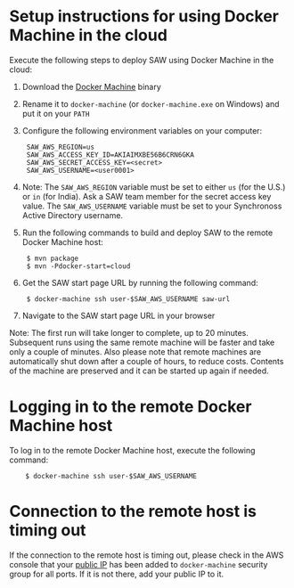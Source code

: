 # Setup instructions for using Docker Machine in the cloud

Execute the following steps to deploy SAW using Docker Machine in the
cloud:

1. Download the [Docker Machine] binary

2. Rename it to `docker-machine` (or `docker-machine.exe` on Windows)
   and put it on your `PATH`

3. Configure the following environment variables on your computer:

        SAW_AWS_REGION=us
        SAW_AWS_ACCESS_KEY_ID=AKIAIMXBE56B6CRN6GKA
        SAW_AWS_SECRET_ACCESS_KEY=<secret>
        SAW_AWS_USERNAME=<user0001>

4. Note: The `SAW_AWS_REGION` variable must be set to either `us` (for
   the U.S.)  or `in` (for India).  Ask a SAW team member for the
   secret access key value.  The `SAW_AWS_USERNAME` variable must be
   set to your Synchronoss Active Directory username.

5. Run the following commands to build and deploy SAW to the remote
   Docker Machine host:

        $ mvn package
        $ mvn -Pdocker-start=cloud

6. Get the SAW start page URL by running the following command:

        $ docker-machine ssh user-$SAW_AWS_USERNAME saw-url

7. Navigate to the SAW start page URL in your browser

Note: The first run will take longer to complete, up to 20 minutes.
Subsequent runs using the same remote machine will be faster and take
only a couple of minutes.  Also please note that remote machines are
automatically shut down after a couple of hours, to reduce costs.
Contents of the machine are preserved and it can be started up again
if needed.

[Docker Machine]: https://github.com/docker/machine/releases/
[public IP]: http://ipecho.net/

# Logging in to the remote Docker Machine host

To log in to the remote Docker Machine host, execute the following
command:

        $ docker-machine ssh user-$SAW_AWS_USERNAME

# Connection to the remote host is timing out

If the connection to the remote host is timing out, please check in
the AWS console that your [public IP] has been added to
`docker-machine` security group for all ports.  If it is not there,
add your public IP to it.
